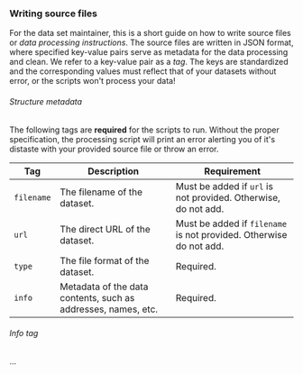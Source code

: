 ### Writing source files 

For the data set maintainer, this is a short guide on how to write source files or *data processing instructions*. The source files are written in JSON format, where specified key-value pairs serve as metadata for the data processing and clean. We refer to a key-value pair as a *tag*. The keys are standardized and the corresponding values must reflect that of your datasets without error, or the scripts won't process your data! 

###### Structure metadata

The following tags are **required** for the scripts to run. Without the proper specification, the processing script will print an error alerting you of it's distaste with your provided source file or throw an error.

| Tag | Description | Requirement |
| --- | ----------- | ----------- |
| `filename` | The filename of the dataset. | Must be added if `url` is not provided. Otherwise, do not add. |
| `url` | The direct URL of the dataset. | Must be added if `filename` is not provided. Otherwise do not add. |
| `type` | The file format of the dataset. | Required. |
| `info` | Metadata of the data contents, such as addresses, names, etc. | Required. |

###### Info tag

...